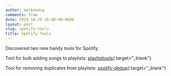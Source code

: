 ```yaml
---
author: marknadig
comments: true
date: 2019-10-29 16:00:00-0600
layout: post
slug: spotify-tools
title: Spotify Tools
---
```


Discovered two new handy tools for Spotify:

Tool for bulk adding songs to playlists: [playlisttools](https://playlisttools.com){:target="_blank"}

Tool for removing duplicates from playlists: [spotify-dedup](https://jmperezperez.com/spotify-dedup/){:target="_blank"}
